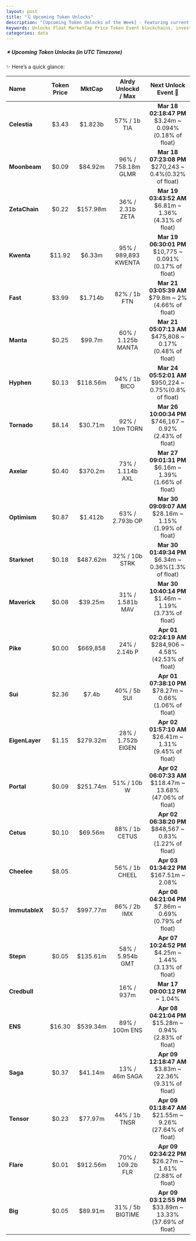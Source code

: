 ```yaml
---
layout: post
title: "🗓️ Upcoming Token Unlocks"
description: "[Upcoming Token Unlocks of the Week] - Featuring current price, market cap, percentage unlocked, and upcoming unlock event details, including the date, percentage, and amount to be unlocked."
keywords: Unlocks Float MarketCap Price Token Event blockchains, investment, DAO, ETH, DEX, trends, dapps, etheruem, web3, SEC, trading, SOL
categories: data
---  
```


##### ✴ **Upcoming Token Unlocks** *(in UTC Timezone)*

✨ Here’s a quick glance:  

|  Name | Token Price | MktCap | Alrdy Unlockd<br>/ Max | Next Unlock Event 📌 |  
|:------|:-----------:|:------:|:-------------:|:-------------:|
|**Celestia**|$3.43|$1.823b|57% / 1b TIA|**Mar 18 02:18:47 PM**<br>$3.24m ~ 0.094%(0.18% of float)|
|**Moonbeam**|$0.09|$84.92m|96% / 758.18m GLMR|**Mar 18 07:23:08 PM**<br>$270,243 ~ 0.4%(0.32% of float)|
|**ZetaChain**|$0.22|$157.98m|36% / 2.31b ZETA|**Mar 19 03:43:52 AM**<br>$6.81m ~ 1.36%(4.31% of float)|
|**Kwenta**|$11.92|$6.33m|95% / 989,893 KWENTA|**Mar 19 06:30:01 PM**<br>$10,775 ~ 0.091%(0.17% of float)|
|**Fast**|$3.99|$1.714b|82% / 1b FTN|**Mar 21 03:05:39 AM**<br>$79.8m ~ 2%(4.66% of float)|
|**Manta**|$0.25|$99.7m|60% / 1.125b MANTA|**Mar 21 05:07:13 AM**<br>$475,808 ~ 0.17%(0.48% of float)|
|**Hyphen**|$0.13|$118.56m|94% / 1b BICO|**Mar 24 05:52:01 AM**<br>$950,224 ~ 0.75%(0.8% of float)|
|**Tornado**|$8.14|$30.71m|92% / 10m TORN|**Mar 26 10:00:34 PM**<br>$746,167 ~ 0.92%(2.43% of float)|
|**Axelar**|$0.40|$370.2m|73% / 1.114b AXL|**Mar 27 09:01:31 PM**<br>$6.16m ~ 1.39%(1.66% of float)|
|**Optimism**|$0.87|$1.412b|63% / 2.793b OP|**Mar 30 09:09:07 AM**<br>$28.16m ~ 1.15%(1.99% of float)|
|**Starknet**|$0.18|$487.62m|32% / 10b STRK|**Mar 30 01:49:34 PM**<br>$6.34m ~ 0.36%(1.3% of float)|
|**Maverick**|$0.08|$39.25m|31% / 1.581b MAV|**Mar 30 10:40:14 PM**<br>$1.46m ~ 1.19%(3.73% of float)|
|**Pike**|$0.00|$669,858|24% / 2.14b P|**Apr 01 02:24:19 AM**<br>$284,906 ~ 4.58%(42.53% of float)|
|**Sui**|$2.36|$7.4b|40% / 5b SUI|**Apr 01 07:38:10 PM**<br>$78.27m ~ 0.66%(1.06% of float)|
|**EigenLayer**|$1.15|$279.32m|28% / 1.752b EIGEN|**Apr 02 01:57:10 AM**<br>$26.41m ~ 1.31%(9.45% of float)|
|**Portal**|$0.09|$251.74m|51% / 10b W|**Apr 02 06:07:33 AM**<br>$118.47m ~ 13.68%(47.06% of float)|
|**Cetus**|$0.10|$69.56m|88% / 1b CETUS|**Apr 02 06:38:20 PM**<br>$848,567 ~ 0.83%(1.22% of float)|
|**Cheelee**|$8.05||56% / 1b CHEEL|**Apr 03 01:34:22 PM**<br>$167.51m ~ 2.08%|
|**ImmutableX**|$0.57|$997.77m|86% / 2b IMX|**Apr 06 04:21:04 PM**<br>$7.86m ~ 0.69%(0.79% of float)|
|**Stepn**|$0.05|$135.61m|58% / 5.954b GMT|**Apr 07 10:24:52 PM**<br>$4.25m ~ 1.44%(3.13% of float)|
|**Credbull**|||16% / 937m |**Mar 17 09:00:12 PM**<br> ~ 1.04%|
|**ENS**|$16.30|$539.34m|89% / 100m ENS|**Apr 08 04:21:04 PM**<br>$15.28m ~ 0.94%(2.83% of float)|
|**Saga**|$0.37|$41.14m|13% / 46m SAGA|**Apr 09 12:18:47 AM**<br>$3.83m ~ 22.36%(9.31% of float)|
|**Tensor**|$0.23|$77.97m|44% / 1b TNSR|**Apr 09 01:18:47 AM**<br>$21.55m ~ 9.26%(27.64% of float)|
|**Flare**|$0.01|$912.56m|70% / 109.2b FLR|**Apr 09 02:34:22 PM**<br>$26.27m ~ 1.61%(2.88% of float)|
|**Big**|$0.05|$89.91m|31% / 5b BIGTIME|**Apr 09 03:12:55 PM**<br>$33.89m ~ 13.33%(37.69% of float)|
